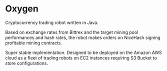 # Oxygen
Cryptocurrency trading robot written in Java.

Based on exchange rates from Bittrex and the target mining pool performances and hash rates, the robot makes orders on NiceHash signing profitable mining contracts.

Super stable implementation. Designed to be deployed on the Amazon AWS cloud as a fleet of trading robots on EC2 instances requiring S3 Bucket to store configurations.


